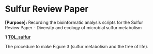 # Sulfur Review Paper
**\[Purpose]:** Recording the bioinformatic analysis scripts for the Sulfur Review Paper - Diversity and ecology of microbial sulfur metabolism

**1 [TOL_sulfur](https://github.com/AnantharamanLab/SulfurReviewPaper/tree/main/TOL_sulfur)**

The procedure to make Figure 3 (sulfur metabolism and the tree of life).

